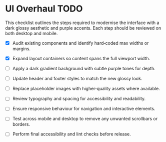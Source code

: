 # UI Overhaul TODO

This checklist outlines the steps required to modernise the interface with a dark glossy aesthetic and purple accents. Each step should be reviewed on both desktop and mobile.

- [x] Audit existing components and identify hard‑coded max widths or margins.
- [x] Expand layout containers so content spans the full viewport width.
- [ ] Apply a dark gradient background with subtle purple tones for depth.
- [ ] Update header and footer styles to match the new glossy look.
- [ ] Replace placeholder images with higher‑quality assets where available.
- [ ] Review typography and spacing for accessibility and readability.
- [ ] Ensure responsive behaviour for navigation and interactive elements.
- [ ] Test across mobile and desktop to remove any unwanted scrollbars or borders.
- [ ] Perform final accessibility and lint checks before release.

